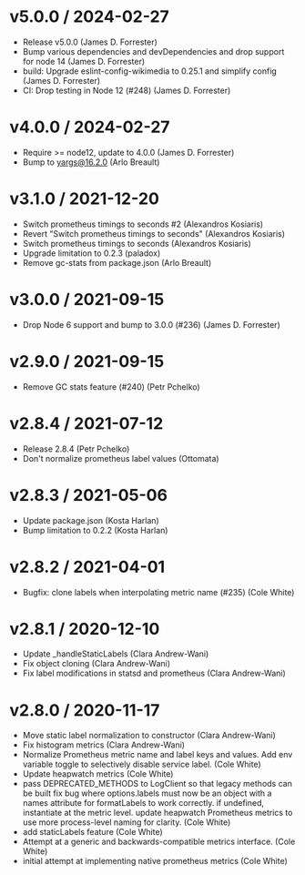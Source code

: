 v5.0.0 / 2024-02-27
===================

* Release v5.0.0 (James D. Forrester)
* Bump various dependencies and devDependencies and drop support for node 14 (James D. Forrester)
* build: Upgrade eslint-config-wikimedia to 0.25.1 and simplify config (James D. Forrester)
* CI: Drop testing in Node 12 (#248) (James D. Forrester)

v4.0.0 / 2024-02-27
===================

* Require >= node12, update to 4.0.0 (James D. Forrester)
* Bump to yargs@16.2.0 (Arlo Breault)

v3.1.0 / 2021-12-20
===================

* Switch prometheus timings to seconds #2 (Alexandros Kosiaris)
* Revert "Switch prometheus timings to seconds" (Alexandros Kosiaris)
* Switch prometheus timings to seconds (Alexandros Kosiaris)
* Upgrade limitation to 0.2.3 (paladox)
* Remove gc-stats from package.json (Arlo Breault)

v3.0.0 / 2021-09-15
===================

* Drop Node 6 support and bump to 3.0.0 (#236) (James D. Forrester)

v2.9.0 / 2021-09-15
===================

* Remove GC stats feature (#240) (Petr Pchelko)

v2.8.4 / 2021-07-12
===================

* Release 2.8.4 (Petr Pchelko)
* Don't normalize prometheus label values (Ottomata)

v2.8.3 / 2021-05-06
===================

* Update package.json (Kosta Harlan)
* Bump limitation to 0.2.2 (Kosta Harlan)

v2.8.2 / 2021-04-01
===================

* Bugfix: clone labels when interpolating metric name (#235) (Cole White)

v2.8.1 / 2020-12-10
===================

* Update _handleStaticLabels (Clara Andrew-Wani)
* Fix object cloning (Clara Andrew-Wani)
* Fix label modifications in statsd and prometheus (Clara Andrew-Wani)

v2.8.0 / 2020-11-17
===================

* Move static label normalization to constructor (Clara Andrew-Wani)
* Fix histogram metrics (Clara Andrew-Wani)
* Normalize Prometheus metric name and label keys and values. Add env variable toggle to selectively disable service label. (Cole White)
* Update heapwatch metrics (Cole White)
* pass DEPRECATED_METHODS to LogClient so that legacy methods can be built fix bug where options.labels must now be an object with a names attribute for formatLabels to work correctly.  if undefined, instantiate at the metric level. update heapwatch Prometheus metrics to use more process-level naming for clarity. (Cole White)
* add staticLabels feature (Cole White)
* Attempt at a generic and backwards-compatible metrics interface. (Cole White)
* initial attempt at implementing native prometheus metrics (Cole White)
